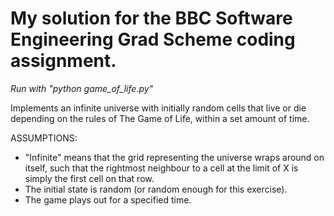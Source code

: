 My solution for the BBC Software Engineering Grad Scheme coding assignment.
=========================

*Run with "python game_of_life.py"*

Implements an infinite universe with initially random cells that live or die depending on the rules of The Game of Life, within a set amount of time.

ASSUMPTIONS:
* "Infinite" means that the grid representing the universe wraps around on itself, such that the rightmost neighbour to a cell at the limit of X is simply the first cell on that row.
* The initial state is random (or random enough for this exercise).
* The game plays out for a specified time.

